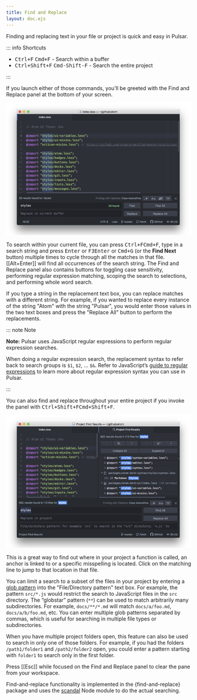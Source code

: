 ```yaml
---
title: Find and Replace
layout: doc.ejs
---
```


Finding and replacing text in your file or project is quick and easy in Pulsar.

::: info Shortcuts

- <kbd class="platform-linux platform-win">Ctrl+F</kbd> <kbd class="platform-mac">Cmd+F</kbd> - Search within a buffer
- <kbd class="platform-linux platform-win">Ctrl+Shift+F</kbd> <kbd class="platform-mac">Cmd-Shift-F</kbd> - Search the entire project

:::

If you launch either of those commands, you’ll be greeted with the Find and
Replace panel at the bottom of your screen.

![Find and replace text in the current file](/img/atom/find-replace-file.png "Find and replace text in the current file")

To search within your current file, you can press <kbd class="platform-linux platform-win">Ctrl+F</kbd><kbd class="platform-mac">Cmd+F</kbd>, type in a search string and press <span class="platform-linux platform-win"><kbd>Enter</kbd> or <kbd>F3</kbd></span><span class="platform-mac"><kbd>Enter</kbd> or <kbd>Cmd+G</kbd></span> (or the **Find Next** button) multiple times to cycle through all the matches in that file. [[Alt+Enter]] will find all occurrences of the search string. The Find and Replace panel also contains buttons for toggling case sensitivity, performing regular expression matching, scoping the search to selections, and performing whole word search.

If you type a string in the replacement text box, you can replace matches with a different string. For example, if you wanted to replace every instance of the string "Atom" with the string "Pulsar", you would enter those values in the two text boxes and press the "Replace All" button to perform the replacements.

::: note Note

**Note:** Pulsar uses JavaScript regular expressions to perform regular expression searches.

When doing a regular expression search, the replacement syntax to refer back to search groups is `$1`, `$2`, … `$&`. Refer to JavaScript’s [guide to regular expressions](https://developer.mozilla.org/en-US/docs/Web/JavaScript/Guide/Regular_Expressions) to learn more about regular expression syntax you can use in Pulsar.

:::

You can also find and replace throughout your entire project if you invoke the panel with <kbd class="platform-linux platform-win">Ctrl+Shift+F</kbd><kbd class="platform-mac">Cmd+Shift+F</kbd>.

![Find and replace text in your project](/img/atom/find-replace-project.png "Find and replace text in your project")

This is a great way to find out where in your project a function is called, an anchor is linked to or a specific misspelling is located. Click on the matching line to jump to that location in that file.

You can limit a search to a subset of the files in your project by entering a [glob pattern](https://en.wikipedia.org/wiki/Glob_%28programming%29) into the "File/Directory pattern" text box. For example, the pattern `src/*.js` would restrict the search to JavaScript files in the `src` directory. The “globstar” pattern (`**`) can be used to match arbitrarily many subdirectories. For example, `docs/**/*.md` will match `docs/a/foo.md`, `docs/a/b/foo.md`, etc. You can enter multiple glob patterns separated by commas, which is useful for searching in multiple file types or subdirectories.

When you have multiple project folders open, this feature can also be used to search in only one of those folders. For example, if you had the folders `/path1/folder1` and `/path2/folder2` open, you could enter a pattern starting with `folder1` to search only in the first folder.

Press [[Esc]] while focused on the Find and Replace panel to clear the pane from your workspace.

Find-and-replace functionality is implemented in the {find-and-replace} package and uses the [scandal](https://github.com/pulsar-edit/scandal) Node module to do the actual searching.

